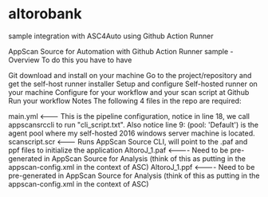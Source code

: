 # altorobank
sample integration with ASC4Auto using Github Action Runner

AppScan Source for Automation with Github Action Runner sample - Overview
To do this you have to have

Git download and install on your machine
Go to the project/repository and get the self-host runner installer
Setup and configure Self-hosted runner on your machine
Configure for your workflow and your scan script at Github
Run your workflow
Notes
The following 4 files in the repo are required:

main.yml <--- This is the pipeline configuration, notice in line 18, we call appscansrccli to run "cli_script.txt". Also notice line 9: (pool: 'Default') is the agent pool where my self-hosted 2016 windows server machine is located.
scanscript.scr <--- Runs AppScan Source CLI, will point to the .paf and ppf files to initialize the application
AltoroJ_1.paf <---- Need to be pre-generated in AppScan Source for Analysis (think of this as putting in the appscan-config.xml in the context of ASC)
AltoroJ_1.ppf <---- Need to be pre-generated in AppScan Source for Analysis (think of this as putting in the appscan-config.xml in the context of ASC)
